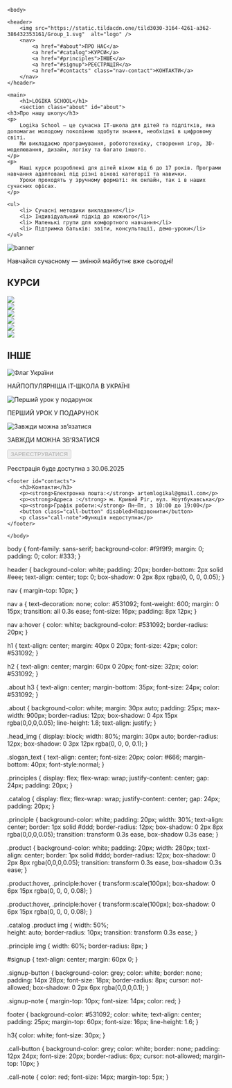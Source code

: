 
<html>
    <head>
        <title>Logika School</title>
    </head>

    <body>

    <header>
        <img src="https://static.tildacdn.one/tild3030-3164-4261-a362-386432353161/Group_1.svg"  alt="logo" />
        <nav>
            <a href="#about">ПРО НАС</a>
            <a href="#catalog">КУРСИ</a>
            <a href="#principles">ІНШЕ</a>
            <a href="#signup">РЕЄСТРАЦІЯ</a>
            <a href="#contacts" class="nav-contact">КОНТАКТИ</a>
        </nav>
    </header>

    <main>
        <h1>LOGIKA SCHOOL</h1>
        <section class="about" id="about">
    <h3>Про нашу школу</h3>
    <p>
        Logika School — це сучасна IT-школа для дітей та підлітків, яка допомагає молодому поколінню здобути знання, необхідні в цифровому світі. 
        Ми викладаємо програмування, робототехніку, створення ігор, 3D-моделювання, дизайн, логіку та багато іншого.
    </p>
    <p>
        Наші курси розроблені для дітей віком від 6 до 17 років. Програми навчання адаптовані під різні вікові категорії та навички.
        Уроки проходять у зручному форматі: як онлайн, так і в наших сучасних офісах. 
    </p>

    <ul>
        <li> Сучасні методики викладання</li>
        <li> Індивідуальний підхід до кожного</li>
        <li> Маленькі групи для комфортного навчання</li>
        <li> Підтримка батьків: звіти, консультації, демо-уроки</li>
    </ul>
</section>
        <img class="head_img" src="https://encrypted-tbn0.gstatic.com/images?q=tbn:ANd9GcR0vmuLcQitTGCLflcPsCZR2vXpLcnJV6gFxQ&s" alt="banner" />
        <p class="slogan_text">Навчайся сучасному — змінюй майбутнє вже сьогодні!</p>
        <h2 id="catalog">КУРСИ</h2>
        <section class="catalog">
            <article class="product">
                <img src="https://encrypted-tbn0.gstatic.com/images?q=tbn:ANd9GcSeAKrj6jZ-bB4LX7q0FvVJOP22cNDUTwPhrOA2UBytWu-RNQmVepA0JG1W_9kPNqvBesk&usqp=CAU" />
            </article>
            <article class="product">
                <img src="https://encrypted-tbn0.gstatic.com/images?q=tbn:ANd9GcTnV-kJZNJhLqL-sZ0fuVlgsVCRZ5a1tD7hPQCCnHIrXkLQOwJd3Qyikd94wbf5Cz5R2tE&usqp=CAU" />
            </article>
            <article class="product">
                <img src="https://optim.tildacdn.one/tild3961-3730-4162-a339-306662333563/-/resize/260x/-/format/webp/Group_82.png.webp"  />
            </article>
            <article class="product">
                <img src="https://optim.tildacdn.one/tild6132-3763-4464-b938-313433646535/-/resize/260x/-/format/webp/Group_83.png.webp"/>
            </article>
            <article class="product">
                <img src="https://optim.tildacdn.one/tild3562-3737-4230-a665-333263383964/-/resize/260x/-/format/webp/Group_84.png.webp" />
            </article>
            <article class="product">
                <img src="https://optim.tildacdn.one/tild3364-6335-4462-b362-343362386364/-/resize/262x/-/format/webp/noroot.png.webp"  />
            </article>
        </section>
        <h2 id="principles">ІНШЕ</h2>
        <section class="principles">
            <article class="principle">
                <img src="https://upload.wikimedia.org/wikipedia/commons/thumb/4/49/Flag_of_Ukraine.svg/500px-Flag_of_Ukraine.svg.png"  alt="Флаг України" />
                <p>НАЙПОПУЛЯРНІША IT-ШКОЛА В УКРАЇНІ</p>
            </article>
            <article class="principle">
                <img src="https://simona-life.com.ua/image/cache/catalog/image/cache/catalog/122132343245-519x367.webp"  alt="Перший урок у подарунок" />
                <p>ПЕРШИЙ УРОК У ПОДАРУНОК</p>
            </article>
            <article class="principle">
                <img src="/uploads/2021/02/icons-1831923_640_0_1612518875.png" alt="Завжди можна зв’язатися" />
                <p>ЗАВЖДИ МОЖНА ЗВ’ЯЗАТИСЯ</p>
            </article>
        </section>
        <section id="signup">
            <button class="signup-button" disabled>ЗАРЕЄСТРУВАТИСЯ</button>
            <p class="signup-note">Реєстрація буде доступна з 30.06.2025</p>
        </section>
    </main>

    <footer id="contacts">
        <h3>Контакти</h3>
        <p><strong>Електронна пошта:</strong> artemlogikal@gmail.com</p>
        <p><strong>Адреса :</strong> м. Кривий Ріг, вул. Ноутбукавська</p>
        <p><strong>Графік роботи:</strong> Пн–Пт, з 10:00 до 19:00</p>
        <button class="call-button" disabled>Подзвонити</button>
        <p class="call-note">Функція недоступна</p>
    </footer>

    </body>

</html>


body {
    font-family:  sans-serif;
    background-color: #f9f9f9;
    margin: 0;
    padding: 0;
    color: #333;
}


header {
    background-color: white;
    padding: 20px;
    border-bottom: 2px solid #eee;
    text-align: center;
    top: 0;
    box-shadow: 0 2px 8px rgba(0, 0, 0, 0.05);
}

nav {
    margin-top: 10px;
}

nav a {
    text-decoration: none;
    color: #531092;
    font-weight: 600;
    margin: 0 15px;
    transition: all 0.3s ease;
    font-size: 16px;
    padding: 8px 12px;
}

nav a:hover {
    color: white;
    background-color: #531092;
    border-radius: 20px;
}


h1 {
    text-align: center;
    margin: 40px 0 20px;
    font-size: 42px;
    color: #531092;
}

h2 {
    text-align: center;
    margin: 60px 0 20px;
    font-size: 32px;
    color: #531092;
}

.about h3 {
    text-align: center;
    margin-bottom: 35px;
    font-size: 24px;
    color: #531092;
}


.about {
    background-color: white;
    margin: 30px auto;
    padding: 25px;
    max-width: 900px;
    border-radius: 12px;
    box-shadow: 0 4px 15px rgba(0,0,0,0.05);
    line-height: 1.8;
    text-align: justify;
}


.head_img {
    display: block;
    width: 80%;
    margin: 30px auto;
    border-radius: 12px;
    box-shadow: 0 3px 12px rgba(0, 0, 0, 0.1);
}

.slogan_text {
    text-align: center;
    font-size: 20px;
    color: #666;
    margin-bottom: 40px;
    font-style:normal;
}

.principles {
    display: flex;
    flex-wrap: wrap;
    justify-content: center;
    gap: 24px;
    padding: 20px;
}

.catalog {
    display: flex;
    flex-wrap: wrap;
    justify-content: center;
    gap: 24px;
    padding: 20px;
}

.principle {
    background-color: white;
    padding: 20px;
    width: 30%;
    text-align: center;
    border: 1px solid #ddd;
    border-radius: 12px;
    box-shadow: 0 2px 8px rgba(0,0,0,0.05);
    transition: transform 0.3s ease, box-shadow 0.3s ease;
}

.product {
    background-color: white;
    padding: 20px;
    width: 280px;
    text-align: center;
    border: 1px solid #ddd;
    border-radius: 12px;
    box-shadow: 0 2px 8px rgba(0,0,0,0.05);
    transition: transform 0.3s ease, box-shadow 0.3s ease;
}

.product:hover, .principle:hover {
    transform:scale(100px);
    box-shadow: 0 6px 15px rgba(0, 0, 0, 0.08);
}

.product:hover, .principle:hover {
    transform:scale(100px);
    box-shadow: 0 6px 15px rgba(0, 0, 0, 0.08);
}

.catalog .product img {
    width: 50%;  
    height: auto;
    border-radius: 10px;
    transition: transform 0.3s ease;
}

.principle img {
    width: 60%;
    border-radius: 8px;
}

#signup {
    text-align: center;
    margin: 60px 0;
}

.signup-button {
    background-color: grey;
    color: white;
    border: none;
    padding: 14px 28px;
    font-size: 18px;
    border-radius: 8px;
    cursor: not-allowed;
    box-shadow: 0 2px 6px rgba(0,0,0,0.1);
}

.signup-note {
    margin-top: 10px;
    font-size: 14px;
    color: red;
}


footer {
    background-color: #531092;
    color: white;
    text-align: center;
    padding: 25px;
    margin-top: 60px;
    font-size: 16px;
    line-height: 1.6;
}

h3{
    color: white;
    font-size: 30px;
}


.call-button {
    background-color: grey;
    color: white;
    border: none;
    padding: 12px 24px;
    font-size: 20px;
    border-radius: 6px;
    cursor: not-allowed;
    margin-top: 10px;
}

.call-note {
    color: red;
    font-size: 14px;
    margin-top: 5px;
}


